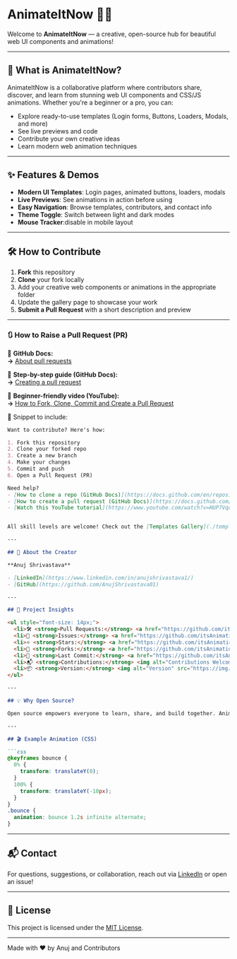 # AnimateItNow 🚀✨

Welcome to **AnimateItNow** — a creative, open-source hub for beautiful web UI components and animations!

---

## 🌈 What is AnimateItNow?

AnimateItNow is a collaborative platform where contributors share, discover, and learn from stunning web UI components and CSS/JS animations. Whether you're a beginner or a pro, you can:

- Explore ready-to-use templates (Login forms, Buttons, Loaders, Modals, and more)
- See live previews and code
- Contribute your own creative ideas
- Learn modern web animation techniques

---

## ✨ Features & Demos

- **Modern UI Templates**: Login pages, animated buttons, loaders, modals
- **Live Previews**: See animations in action before using
- **Easy Navigation**: Browse templates, contributors, and contact info
- **Theme Toggle**: Switch between light and dark modes
- **Mouse Tracker**:disable in mobile layout 

---

## 🛠️ How to Contribute

1. **Fork** this repository
2. **Clone** your fork locally
3. Add your creative web components or animations in the appropriate folder
4. Update the gallery page to showcase your work
5. **Submit a Pull Request** with a short description and preview



---

### 🔃 How to **Raise a Pull Request** (PR)

📌 **GitHub Docs:**  
**→** [About pull requests](https://docs.github.com/en/pull-requests/collaborating-with-pull-requests/proposing-changes-to-your-work-with-pull-requests/about-pull-requests)

📌 **Step-by-step guide (GitHub Docs):**  
**→** [Creating a pull request](https://docs.github.com/en/pull-requests/collaborating-with-pull-requests/proposing-changes-to-your-work-with-pull-requests/creating-a-pull-request)

📌 **Beginner-friendly video (YouTube):**  
**→** [How to Fork, Clone, Commit and Create a Pull Request](https://www.youtube.com/watch?v=HUP7Vqqtngk)

📝 Snippet to include:
```md
Want to contribute? Here's how:

1. Fork this repository
2. Clone your forked repo
3. Create a new branch
4. Make your changes
5. Commit and push
6. Open a Pull Request (PR)

Need help?
- [How to clone a repo (GitHub Docs)](https://docs.github.com/en/repositories/creating-and-managing-repositories/cloning-a-repository)
- [How to create a pull request (GitHub Docs)](https://docs.github.com/en/pull-requests/collaborating-with-pull-requests/proposing-changes-to-your-work-with-pull-requests/creating-a-pull-request)
- [Watch this YouTube tutorial](https://www.youtube.com/watch?v=HUP7Vqqtngk)


All skill levels are welcome! Check out the [Templates Gallery](./templates.html) for inspiration.

---

## 👤 About the Creator

**Anuj Shrivastava**

- [LinkedIn](https://www.linkedin.com/in/anujshrivastava1/)
- [GitHub](https://github.com/AnujShrivastava01)

---

## 🔖 Project Insights

<ul style="font-size: 14px;">
  <li>🛠 <strong>Pull Requests:</strong> <a href="https://github.com/itsAnimation/AnimateItNow/pulls">View PRs</a></li>
  <li>🐛 <strong>Issues:</strong> <a href="https://github.com/itsAnimation/AnimateItNow/issues">View Issues</a></li>
  <li>⭐ <strong>Stars:</strong> <a href="https://github.com/itsAnimation/AnimateItNow/stargazers">View Stars</a></li>
  <li>🍴 <strong>Forks:</strong> <a href="https://github.com/itsAnimation/AnimateItNow/network">View Forks</a></li>
  <li>🧪 <strong>Last Commit:</strong> <a href="https://github.com/itsAnimation/AnimateItNow/commits/main">See Latest</a></li>
  <li>📬 <strong>Contributions:</strong> <img alt="Contributions Welcome" src="https://img.shields.io/badge/contributions-welcome-brightgreen.svg"></li>
  <li>📦 <strong>Version:</strong> <img alt="Version" src="https://img.shields.io/badge/version-1.0.0-blue"></li>
</ul>

---

## 💡 Why Open Source?

Open source empowers everyone to learn, share, and build together. AnimateItNow is a place for collaboration, growth, and innovation in web design and animation.

---

## 🎬 Example Animation (CSS)

```css
@keyframes bounce {
  0% {
    transform: translateY(0);
  }
  100% {
    transform: translateY(-10px);
  }
}
.bounce {
  animation: bounce 1.2s infinite alternate;
}
```

---

## 📬 Contact

For questions, suggestions, or collaboration, reach out via [LinkedIn](https://www.linkedin.com/in/anujshrivastava1/) or open an issue!

---

## 📄 License

This project is licensed under the [MIT License](LICENSE).

---

Made with ❤️ by Anuj and Contributors
